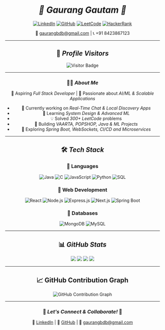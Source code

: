 <div align="center">

#  *🌟 Gaurang Gautam 🌟*  

[![LinkedIn](https://img.shields.io/badge/LinkedIn-%230077B5.svg?&style=for-the-badge&logo=linkedin&logoColor=white)](https://www.linkedin.com/in/gaurangalpha)
[![GitHub](https://img.shields.io/badge/GitHub-%23121011.svg?&style=for-the-badge&logo=github&logoColor=white)](https://github.com/gaurang-knight007)
[![LeetCode](https://img.shields.io/badge/LeetCode-%230F6A2F.svg?&style=for-the-badge&logo=LeetCode&logoColor=white)](https://leetcode.com/Gaurang_1614)
[![HackerRank](https://img.shields.io/badge/HackerRank-2EC866.svg?&style=for-the-badge&logo=hackerrank&logoColor=white)](https://www.hackerrank.com/profile/CSAI_1520071)

📧 gaurangbdb@gmail.com | 📞 +91 8423867123  

---


## 🌟 *Profile Visitors*  
![Visitor Badge](https://visitor-badge.laobi.icu/badge?page_id=gaurang-knight007)  

---

### 🧑‍💻 *About Me*  
🎯 Aspiring *Full Stack Developer* | 🧠 Passionate about *AI/ML & Scalable Applications*  

- 🔭 Currently working on *Real-Time Chat & Local Discovery Apps*  
- 🌱 Learning *System Design & Advanced ML*  
- 💡 Solved *300+ LeetCode* problems  
- 🚀 Building *VAARTA, POPSHOP, Java & ML Projects*  
- 📝 Exploring *Spring Boot, WebSockets, CI/CD and Microservices*  

---

## 🛠 *Tech Stack*  

### 🔹 Languages  
![Java](https://img.shields.io/badge/Java-007396.svg?style=for-the-badge&logo=java&logoColor=white)
![C](https://img.shields.io/badge/C-A8B9CC.svg?style=for-the-badge&logo=c&logoColor=black)
![JavaScript](https://img.shields.io/badge/JavaScript-F7DF1E.svg?style=for-the-badge&logo=javascript&logoColor=black)
![Python](https://img.shields.io/badge/Python-3776AB.svg?style=for-the-badge&logo=python&logoColor=white)
![SQL](https://img.shields.io/badge/SQL-4479A1.svg?style=for-the-badge&logo=postgresql&logoColor=white)

### 🔹 Web Development  
![React](https://img.shields.io/badge/React-20232A.svg?style=for-the-badge&logo=react&logoColor=61DAFB)
![Node.js](https://img.shields.io/badge/Node.js-43853D.svg?style=for-the-badge&logo=node.js&logoColor=white)
![Express.js](https://img.shields.io/badge/Express.js-000000.svg?style=for-the-badge&logo=express&logoColor=white)
![Next.js](https://img.shields.io/badge/Next.js-000000.svg?style=for-the-badge&logo=next.js&logoColor=white)
![Spring Boot](https://img.shields.io/badge/Spring%20Boot-6DB33F.svg?style=for-the-badge&logo=springboot&logoColor=white)

### 🔹 Databases  
![MongoDB](https://img.shields.io/badge/MongoDB-47A248.svg?style=for-the-badge&logo=mongodb&logoColor=white)
![MySQL](https://img.shields.io/badge/MySQL-4479A1.svg?style=for-the-badge&logo=mysql&logoColor=white)

---

## 📊 *GitHub Stats*  
<div align="center">
  <img src="https://github-readme-streak-stats.herokuapp.com/?user=gaurang-knight007&theme=radical&hide_border=true" />
  <img src="https://github-profile-summary-cards.vercel.app/api/cards/profile-details?username=gaurang-knight007&theme=radical" />
  <img src="https://github-readme-stats.vercel.app/api?username=gaurang-knight007&show_icons=true&theme=radical&hide_border=true" />
  <img src="https://github-readme-stats.vercel.app/api/top-langs/?username=gaurang-knight007&layout=compact&theme=radical&hide_border=true" />
</div>  

---

## 📈 GitHub Contribution Graph

<div align="center">
  <img src="https://github-readme-activity-graph.vercel.app/graph?username=gaurang-knight007&theme=tokyo-night&hide_border=true" alt="GitHub Contribution Graph" />
</div>

---

### 🎯 *Let's Connect & Collaborate!* 🚀  
🔗 [LinkedIn](https://www.linkedin.com/in/gaurangalpha) | 🔗 [GitHub](https://github.com/gaurang-knight007) | 📧 gaurangbdb@gmail.com  

</div>
